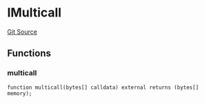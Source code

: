 # IMulticall
[Git Source](https://github.com/Level-Money/contracts/blob/2607489a5c9f8e78f7e44db8057f41dc3a8c07c9/src/v2/interfaces/morpho/IMetaMorphoV1_1.sol)


## Functions
### multicall


```solidity
function multicall(bytes[] calldata) external returns (bytes[] memory);
```

